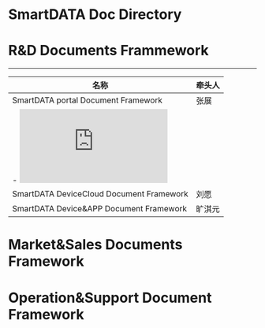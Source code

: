 # SmartDATA Doc Directory

# R&D Documents Frammework
-----------------

|名称|牵头人|
|---|---|
| SmartDATA portal Document Framework|张展|
|  - ![SmartDATA API Doc](http://code.iotplat.net/shebeiyun/apidoc/blob/master/list.md)||
| SmartDATA DeviceCloud Document Framework|刘愿|
| SmartDATA Device&APP Document Framework|旷淇元|


# Market&Sales Documents Framework

# Operation&Support Document Framework